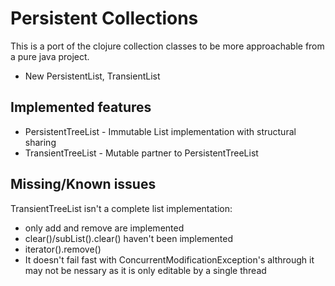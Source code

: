Persistent Collections
======================

This is a port of the clojure collection classes to be more approachable from a pure java project.

 * New PersistentList, TransientList



Implemented features
--------------------

 * PersistentTreeList - Immutable List implementation with structural sharing
 * TransientTreeList - Mutable partner to PersistentTreeList


Missing/Known issues
--------------------

TransientTreeList isn't a complete list implementation:
 * only add and remove are implemented
 * clear()/subList().clear() haven't been implemented
 * iterator().remove()
 * It doesn't fail fast with ConcurrentModificationException's althrough it may not be nessary as it is only
   editable by a single thread
